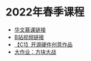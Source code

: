 # 2022年春季课程
- [华文慕课链接](http://www.chinesemooc.org/mooc/5030)
- [B站视频链接](https://www.bilibili.com/video/BV1R541127md)
- [【C1】开源硬件创意作品](./%E3%80%90C1%E3%80%91%E5%BC%80%E6%BA%90%E7%A1%AC%E4%BB%B6%E5%88%9B%E6%84%8F%E4%BD%9C%E5%93%81)
- [大作业：方块大战](https://github.com/pkulab409/pkudsa.tetris)
